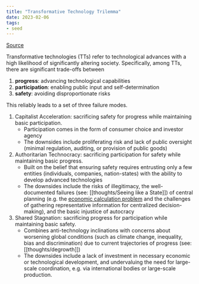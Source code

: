 ```yaml
---
title: "Transformative Technology Trilemma"
date: 2023-02-06
tags:
- seed
---
```


[Source](https://cip.org/whitepaper)

Transformative technologies (TTs) refer to technological advances with a high likelihood of significantly altering society. Specifically, among TTs, there are significant trade-offs between

1. **progress**: advancing technological capabilities
2. **participation**: enabling public input and self-determination
3. **safety**: avoiding disproportionate risks

This reliably leads to a set of three failure modes.

1. Capitalist Acceleration: sacrificing safety for progress while maintaining basic participation.
	- Participation comes in the form of consumer choice and investor agency
	- The downsides include proliferating risk and lack of public oversight (minimal regulation, auditing, or provision of public goods)
2. Authoritarian Technocracy: sacrificing participation for safety while maintaining basic progress.
	- Built on the belief that ensuring safety requires entrusting only a few entities (individuals, companies, nation-states) with the ability to develop advanced technologies
	- The downsides include the risks of illegitimacy, the well-documented failures (see: [[thoughts/Seeing like a State]]) of central planning (e.g. the [economic calculation problem](https://en.wikipedia.org/wiki/Economic_calculation_problem) and the challenges of gathering representative information for centralized decision-making), and the basic injustice of autocracy
3. Shared Stagnation: sacrificing progress for participation while maintaining basic safety.
	- Combines anti-technology inclinations with concerns about worsening global conditions (such as climate change, inequality, bias and discrimination) due to current trajectories of progress (see: [[thoughts/degrowth]])
	- The downsides include a lack of investment in necessary economic or technological development, and undervaluing the need for large-scale coordination, e.g. via international bodies or large-scale production.